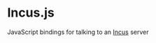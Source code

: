 Incus.js
========

JavaScript bindings for talking to an [Incus](http://github.com/Imgur/incus) server
